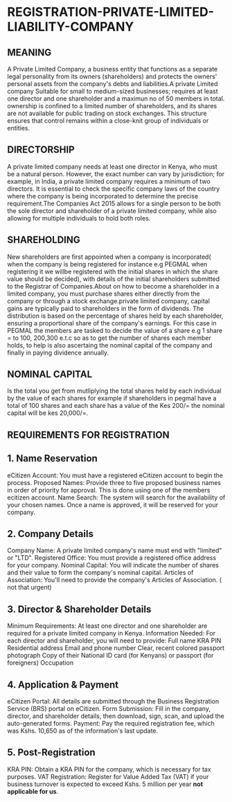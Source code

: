 # REGISTRATION-PRIVATE-LIMITED-LIABILITY-COMPANY

## MEANING

A Private Limited Company, a business entity that functions as a separate legal personality from its owners (shareholders) and protects the owners' personal assets from the company's debts and liabilities.A private Limited company Suitable for small to medium-sized businesses; requires at least one director and one shareholder and a maximun no of 50 members in total. ownership is confined to a limited number of shareholders, and its shares are not available for public trading on stock exchanges. This structure ensures that control remains within a close-knit group of individuals or entities.

## DIRECTORSHIP
A private limited company needs at least one director in Kenya, who must be a natural person. However, the exact number can vary by jurisdiction; for example, in India, a private limited company requires a minimum of two directors. It is essential to check the specific company laws of the country where the company is being incorporated to determine the precise requirement.The Companies Act 2015 allows for a single person to be both the sole director and shareholder of a private limited company, while also allowing for multiple individuals to hold both roles.

## SHAREHOLDING
New shareholders are first appointed when a company is incorporated( when the company is being registered for instance e.g PEGMAL when registering it we willbe registered with the initial shares in which the share value should be decided), with details of the initial shareholders submitted to the Registrar of Companies.About on how to become a shareholder in a limited company, you must purchase shares either directly from the company or through a stock exchange.private limited company, capital gains are typically paid to shareholders in the form of dividends. The distribution is based on the percentage of shares held by each shareholder, ensuring a proportional share of the company's earnings.
For this case in PEGMAL the members are tasked to decide the value of a share e.g 1 share = to 100, 200,300 e.t.c so as to get the number of shares each member holds, to help is also ascertaing the nominal capital of the company and finally in paying dividence annually.

## NOMINAL CAPITAL
Is the total you get from mutliplying the total shares held by each individual by the value of each shares for example if shareholders in pegmal have a total of 100 shares and each share has a value of the Kes 200/= the nominal capital will be kes 20,000/=.

## REQUIREMENTS FOR REGISTRATION

## 1. Name Reservation
eCitizen Account: You must have a registered eCitizen account to begin the process. 
Proposed Names: Provide three to five proposed business names in order of priority for approval.
This is done using one of the members ecitizen account.
Name Search: The system will search for the availability of your chosen names. Once a name is approved, it will be reserved for your company. 

## 2. Company Details
Company Name: A private limited company's name must end with "limited" or "LTD". 
Registered Office: You must provide a registered office address for your company. 
Nominal Capital: You will indicate the number of shares and their value to form the company's nominal capital. 
Articles of Association: You'll need to provide the company's Articles of Association. ( not that urgent)

## 3. Director & Shareholder Details

Minimum Requirements:
At least one director and one shareholder are required for a private limited company in Kenya. 
Information Needed:
For each director and shareholder, you will need to provide:
Full name 
KRA PIN 
Residential address 
Email and phone number 
Clear, recent colored passport photograph 
Copy of their National ID card (for Kenyans) or passport (for foreigners) 
Occupation 

## 4. Application & Payment
eCitizen Portal:
All details are submitted through the Business Registration Service (BRS) portal on eCitizen.
Form Submission:
Fill in the company, director, and shareholder details, then download, sign, scan, and upload the auto-generated forms.
Payment:
Pay the required registration fee, which was Kshs. 10,650 as of the information's last update.

## 5. Post-Registration 
KRA PIN: Obtain a KRA PIN for the company, which is necessary for tax purposes.
VAT Registration: Register for Value Added Tax (VAT) if your business turnover is expected to exceed Kshs. 5 million per year **not applicable for us**.
